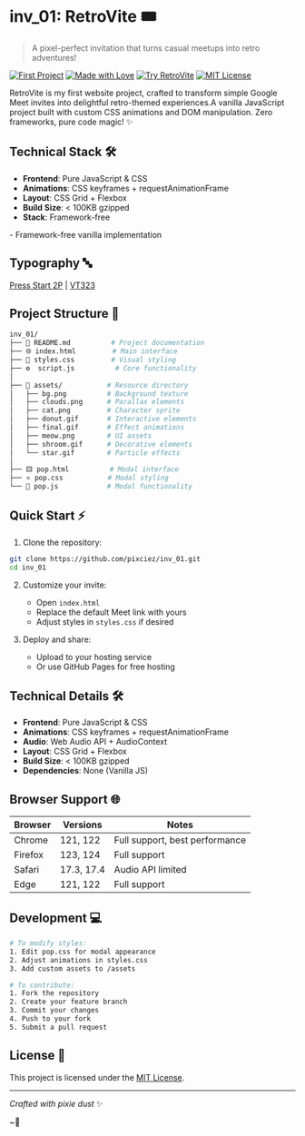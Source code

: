 # inv_01:  RetroVite 🎟️ 
> A pixel-perfect invitation that turns casual meetups into retro adventures!

[![First Project](https://img.shields.io/badge/First_Project-🎮-4169E1?style=for-the-badge&labelColor=1E90FF)](https://github.com/pixciez/inv_01)
[![Made with Love](https://img.shields.io/badge/Made_with-♥-FF1493?style=for-the-badge&labelColor=FF69B4)](https://github.com/pixciez)
[![Try RetroVite](https://img.shields.io/badge/Try-RetroVite-FF4081?style=for-the-badge&labelColor=590084)](https://invitez.github.io/inv_01/)
[![MIT License](https://img.shields.io/badge/License-MIT-00CC00?style=for-the-badge&labelColor=222)](https://opensource.org/licenses/MIT)

RetroVite is my first website project, crafted to transform simple Google Meet invites into delightful retro-themed experiences.A vanilla JavaScript project built with custom CSS animations and DOM manipulation. Zero frameworks, pure code magic! ✨

## Technical Stack 🛠️
- **Frontend**: Pure JavaScript & CSS
- **Animations**: CSS keyframes + requestAnimationFrame
- **Layout**: CSS Grid + Flexbox
- **Build Size**: < 100KB gzipped
- **Stack**: Framework-free


</div>
- Framework-free vanilla implementation

## Typography 🔤
[Press Start 2P](https://fonts.google.com/specimen/Press+Start+2P) | [VT323](https://fonts.google.com/specimen/VT323)

## Project Structure 📂
```bash
inv_01/
├── 📝 README.md          # Project documentation
├── 🌐 index.html         # Main interface
├── 🎨 styles.css         # Visual styling
├── ⚙️  script.js          # Core functionality
│
├── 📁 assets/           # Resource directory
│   ├── bg.png          # Background texture
│   ├── clouds.png      # Parallax elements
│   ├── cat.png         # Character sprite
│   ├── donut.gif       # Interactive elements
│   ├── final.gif       # Effect animations
│   ├── meow.png        # UI assets
│   ├── shroom.gif      # Decorative elements
│   └── star.gif        # Particle effects
│
├── 🟨 pop.html          # Modal interface
├── ⭐ pop.css           # Modal styling
└── 🔧 pop.js            # Modal functionality
```

## Quick Start ⚡
1. Clone the repository:
```bash
git clone https://github.com/pixciez/inv_01.git
cd inv_01
```

2. Customize your invite:
   - Open `index.html`
   - Replace the default Meet link with yours
   - Adjust styles in `styles.css` if desired

3. Deploy and share:
   - Upload to your hosting service
   - Or use GitHub Pages for free hosting

## Technical Details 🛠️
- **Frontend**: Pure JavaScript & CSS
- **Animations**: CSS keyframes + requestAnimationFrame
- **Audio**: Web Audio API + AudioContext
- **Layout**: CSS Grid + Flexbox
- **Build Size**: < 100KB gzipped
- **Dependencies**: None (Vanilla JS)

## Browser Support 🌐
| Browser | Versions    | Notes |
|---------|------------|-------|
| Chrome  | 121, 122   | Full support, best performance |
| Firefox | 123, 124   | Full support |
| Safari  | 17.3, 17.4 | Audio API limited |
| Edge    | 121, 122   | Full support |

## Development 💻
```bash
# To modify styles:
1. Edit pop.css for modal appearance
2. Adjust animations in styles.css
3. Add custom assets to /assets

# To contribute:
1. Fork the repository
2. Create your feature branch
3. Commit your changes
4. Push to your fork
5. Submit a pull request
```

## License 📄
This project is licensed under the [MIT License](https://opensource.org/licenses/MIT).

---

*Crafted with pixie dust* ✨

~🌻
